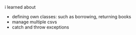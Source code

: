 i learned about 

- defining own classes: such as borrowing, returning books
- manage multiple csvs
- catch and throw exceptions